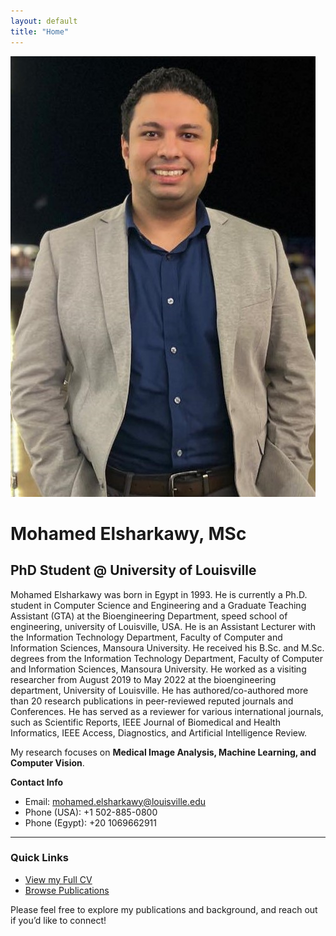 ```yaml
---
layout: default
title: "Home"
---
```


<div class="hero">
  <img
    src="/assets/images/sharkawy.jpg"
    alt="Profile Photo"
  />
  <h1>Mohamed Elsharkawy, MSc</h1>
  <h2>PhD Student @ University of Louisville</h2>
</div>

Mohamed Elsharkawy was born in Egypt in 1993. He is currently a Ph.D. student in Computer Science and Engineering and a Graduate Teaching Assistant (GTA) at the Bioengineering Department, speed school of engineering, university of Louisville, USA. He is an Assistant Lecturer with the Information Technology Department, Faculty of Computer and Information Sciences, Mansoura University.
He received his B.Sc. and M.Sc. degrees from the Information Technology Department, Faculty of Computer and Information Sciences, Mansoura University. He worked as a visiting researcher from August 2019 to May 2022 at the bioengineering department, University of Louisville. He has authored/co-authored more than 20 research publications in peer-reviewed reputed journals and Conferences. He has served as a reviewer for various international journals, such as Scientific Reports, IEEE Journal of Biomedical and Health Informatics, IEEE Access, Diagnostics, and Artificial Intelligence Review. 

My research focuses on **Medical Image Analysis, Machine Learning, and Computer Vision**.

**Contact Info**  
- Email: [mohamed.elsharkawy@louisville.edu](mailto:mohamed.elsharkawy@louisville.edu)  
- Phone (USA): +1 502-885-0800  
- Phone (Egypt): +20 1069662911  

<hr/>

### Quick Links
- [View my Full CV](/cv/)  
- [Browse Publications](/publications/)

Please feel free to explore my publications and background, and reach out if you’d like to connect!
